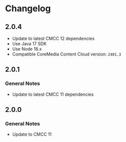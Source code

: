 Changelog
================================================================================

2.0.4
--------------------------------------------------------------------------------

* Update to latest CMCC 12 dependencies
* Use Java 17 SDK
* Use Node 18.x
* Compatible CoreMedia Content Cloud version: `2401.3`

2.0.1
--------------------------------------------------------------------------------

### General Notes

* Update to latest CMCC 11 dependencies

2.0.0
--------------------------------------------------------------------------------

### General Notes

* Update to CMCC 11
